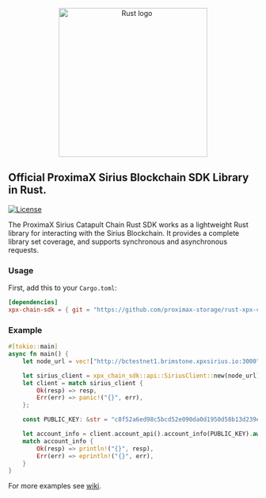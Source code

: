 <p align="center"><a href="https://www.rust-lang.org" target="_blank" rel="noopener noreferrer"><img width="300" src="https://user-images.githubusercontent.com/29048783/72949565-a56bab00-3d56-11ea-90e8-c02966600775.png" alt="Rust logo"></a></p>

## Official ProximaX Sirius Blockchain SDK Library in Rust.

[![License](https://img.shields.io/badge/License-Apache%202.0-blue.svg)](https://opensource.org/licenses/Apache-2.0)

The ProximaX Sirius Catapult Chain Rust SDK works as a lightweight Rust library for interacting with the Sirius Blockchain. It provides a complete library set coverage, and supports synchronous and asynchronous requests. 

### Usage
First, add this to your `Cargo.toml`:

```toml
[dependencies]
xpx-chain-sdk = { git = "https://github.com/proximax-storage/rust-xpx-chain-sdk"}
```

### Example
```rust
#[tokio::main]
async fn main() {
    let node_url = vec!["http://bctestnet1.brimstone.xpxsirius.io:3000"];

    let sirius_client = xpx_chain_sdk::api::SiriusClient::new(node_url).await;
    let client = match sirius_client {
        Ok(resp) => resp,
        Err(err) => panic!("{}", err),
    };

    const PUBLIC_KEY: &str = "c8f52a6ed98c5bcd52e090da0d1950d58b13d239e4cecc05f5d4acd706f5da75";

    let account_info = client.account_api().account_info(PUBLIC_KEY).await;
    match account_info {
        Ok(resp) => println!("{}", resp),
        Err(err) => eprintln!("{}", err),
    }
}
```

For more examples see [wiki](https://github.com/proximax-storage/rust-xpx-chain-sdk/wiki).

